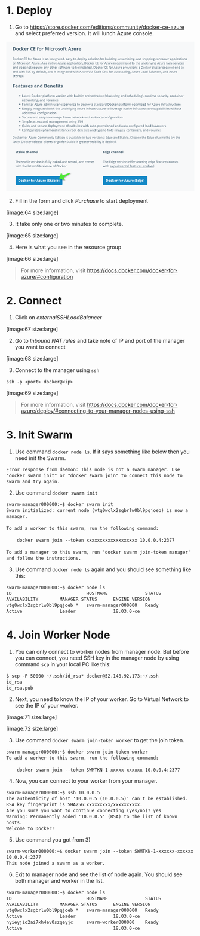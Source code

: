 <!-- TITLE: Docker on Azure -->
<!-- SUBTITLE: How-to setup Docker Swarm cluster on Microsoft Azure -->

# 1. Deploy

1) Go to https://store.docker.com/editions/community/docker-ce-azure and select preferred version. It will lunch Azure console.

![Get Docker Azure Stable](/uploads/docker/get-docker-azure-stable.png "Get Docker Azure Stable")

2) Fill in the form and click *Purchase* to start deployment



[image:64 size:large]

3) It take only one or two minutes to complete.

[image:65 size:large]

4) Here is what you see in the resource group

[image:66 size:large]

> For more information, visit https://docs.docker.com/docker-for-azure/#configuration

# 2. Connect

1) Click on *externalSSHLoadBalancer*

[image:67 size:large]

2) Go to *Inbound NAT rules* and take note of IP and port of the manager you want to connect

[image:68 size:large]

3) Connect to the manager using `ssh`

```
ssh -p <port> docker@<ip>
```

[image:69 size:large]

> For more information, visit https://docs.docker.com/docker-for-azure/deploy/#connecting-to-your-manager-nodes-using-ssh

# 3. Init Swarm

1) Use command `docker node ls`. If it says something like below then you need init the Swarm.

```
Error response from daemon: This node is not a swarm manager. Use "docker swarm init" or "docker swarm join" to connect this node to swarm and try again.
```

2) Use command `docker swarm init`

```
swarm-manager000000:~$ docker swarm init
Swarm initialized: current node (vtg0wclx2sgbrlw0bl9pqjoeb) is now a manager.

To add a worker to this swarm, run the following command:

    docker swarm join --token xxxxxxxxxxxxxxxxxxx 10.0.0.4:2377

To add a manager to this swarm, run 'docker swarm join-token manager' and follow the instructions.
```

3) Use command `docker node ls` again and you should see something like this:

```
swarm-manager000000:~$ docker node ls
ID                            HOSTNAME              STATUS              AVAILABILITY        MANAGER STATUS      ENGINE VERSION
vtg0wclx2sgbrlw0bl9pqjoeb *   swarm-manager000000   Ready               Active              Leader              18.03.0-ce
```

# 4. Join Worker Node

1) You can only connect to worker nodes from manager node. But before you can connect, you need SSH key in the manager node by using command `scp` in your local PC like this:

```
$ scp -P 50000 ~/.ssh/id_rsa* docker@52.148.92.173:~/.ssh
id_rsa
id_rsa.pub
```

2) Next, you need to know the IP of your worker. Go to Virtual Network to see the IP of your worker.

[image:71 size:large]

[image:72 size:large]

3) Use command `docker swarm join-token worker` to get the join token.

```
swarm-manager000000:~$ docker swarm join-token worker
To add a worker to this swarm, run the following command:

    docker swarm join --token SWMTKN-1-xxxxx-xxxxxx 10.0.0.4:2377
```

4) Now, you can connect to your worker from your manager.

```
swarm-manager000000:~$ ssh 10.0.0.5
The authenticity of host '10.0.0.5 (10.0.0.5)' can't be established.
RSA key fingerprint is SHA256:xxxxxxxxx/xxxxxxxxxx.
Are you sure you want to continue connecting (yes/no)? yes
Warning: Permanently added '10.0.0.5' (RSA) to the list of known hosts.
Welcome to Docker!
```
5) Use command you got from 3)

```
swarm-worker000000:~$ docker swarm join --token SWMTKN-1-xxxxxx-xxxxxx 10.0.0.4:2377
This node joined a swarm as a worker.
```

6) Exit to manager node and see the list of node again. You should see both manager and worker in the list.

```
swarm-manager000000:~$ docker node ls
ID                            HOSTNAME              STATUS              AVAILABILITY        MANAGER STATUS      ENGINE VERSION
vtg0wclx2sgbrlw0bl9pqjoeb *   swarm-manager000000   Ready               Active              Leader              18.03.0-ce
nyieyjio2ai7kh4ev0szgeyjc     swarm-worker000000    Ready               Active                                  18.03.0-ce
```